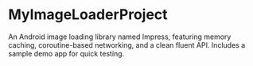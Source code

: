# MyImageLoaderProject
An Android image loading library named Impress, featuring memory caching, coroutine-based networking, and a clean fluent API. Includes a sample demo app for quick testing.
